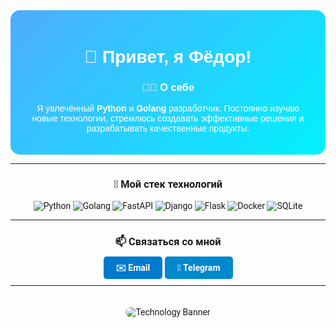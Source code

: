 
<div style="background: linear-gradient(135deg, #4facfe, #00f2fe); padding: 20px; border-radius: 15px; text-align: center; color: white; font-family: 'Arial', sans-serif;">

# 👋 Привет, я **Фёдор**!

### 🧑‍💻 О себе
Я увлечённый **Python** и **Golang** разработчик. Постоянно изучаю новые технологии, стремлюсь создавать эффективные решения и разрабатывать качественные продукты. 

</div>

---


<div style="font-family: 'Roboto', sans-serif; text-align: center;">

### 🔧 Мой стек технологий

<p>
<img src="https://img.shields.io/badge/-Python-3776AB?logo=python&logoColor=white&style=for-the-badge" alt="Python">
<img src="https://img.shields.io/badge/-Golang-00ADD8?logo=go&logoColor=white&style=for-the-badge" alt="Golang">
<img src="https://img.shields.io/badge/-FastAPI-009688?logo=fastapi&logoColor=white&style=for-the-badge" alt="FastAPI">
<img src="https://img.shields.io/badge/-Django-092E20?logo=django&logoColor=white&style=for-the-badge" alt="Django">
<img src="https://img.shields.io/badge/-Flask-000000?logo=flask&logoColor=white&style=for-the-badge" alt="Flask">
<img src="https://img.shields.io/badge/-Docker-2496ED?logo=docker&logoColor=white&style=for-the-badge" alt="Docker">
<img src="https://img.shields.io/badge/-SQLite-003B57?logo=sqlite&logoColor=white&style=for-the-badge" alt="SQLite">
</p>

</div>

---


<div style="font-family: 'Roboto', sans-serif; text-align: center;">

### 📫 Связаться со мной

<p>
<a href="mailto:your.email@example.com" style="color: white; background: #007acc; padding: 10px 20px; border-radius: 5px; text-decoration: none; font-weight: bold;">✉️ Email</a>
<a href="https://t.me/yourhandle" style="color: white; background: #0088cc; padding: 10px 20px; border-radius: 5px; text-decoration: none; font-weight: bold;">💬 Telegram</a>
</p>

---


<img src="https://source.unsplash.com/800x200/?technology,coding" alt="Technology Banner" style="border-radius: 10px; margin-top: 20px;">
</div>